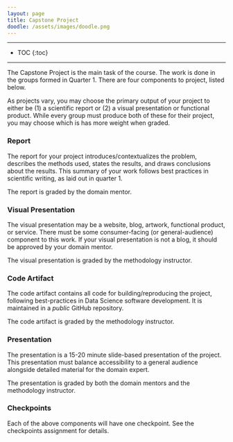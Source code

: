 ```yaml
---
layout: page
title: Capstone Project
doodle: /assets/images/doodle.png
---
```


---
* TOC
{:toc}

---

The Capstone Project is the main task of the course. The work is done
in the groups formed in Quarter 1. There are four components to
project, listed below.

As projects vary, you may choose the primary output of your project to
either be (1) a scientific report or (2) a visual presentation or
functional product. While every group must produce both of these for
their project, you may choose which is has more weight when graded.

### Report

The report for your project introduces/contextualizes the problem,
describes the methods used, states the results, and draws conclusions
about the results. This summary of your work follows best practices in
scientific writing, as laid out in quarter 1.

The report is graded by the domain mentor.

### Visual Presentation

The visual presentation may be a website, blog, artwork, functional
product, or service. There must be some consumer-facing (or
general-audience) component to this work. If your visual presentation
is not a blog, it should be approved by your domain mentor.

The visual presentation is graded by the methodology instructor.

### Code Artifact

The code artifact contains all code for building/reproducing the
project, following best-practices in Data Science software
development. It is maintained in a *public* GitHub repository.

The code artifact is graded by the methodology instructor.

### Presentation

The presentation is a 15-20 minute slide-based presentation of the
project. This presentation must balance accessibility to a general
audience alongside detailed material for the domain expert.

The presentation is graded by both the domain mentors and the
methodology instructor.

### Checkpoints

Each of the above components will have one checkpoint. See the
checkpoints assignment for details.
